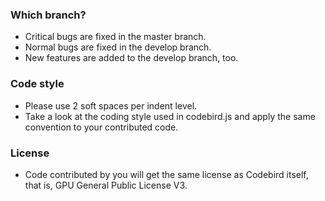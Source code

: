 ### Which branch?
- Critical bugs are fixed in the master branch.
- Normal bugs are fixed in the develop branch.
- New features are added to the develop branch, too.

### Code style
- Please use 2 soft spaces per indent level.
- Take a look at the coding style used in codebird.js and apply the same convention to your contributed code.

### License
- Code contributed by you will get the same license as Codebird itself, that is, GPU General Public License V3.

